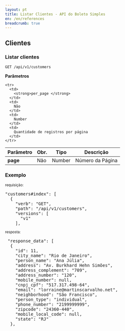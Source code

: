 ```yaml
---
layout: pt
title: Listar Clientes - API do Boleto Simples
en: /en/references
breadcrumb: true
---
```


## Clientes

### Listar clientes
<code>GET /api/v1/customers</code>

**Parâmetros**

<table class='table table-bordered'>
  <thead>
    <tr>
      <th>Parâmetro</th>
      <th data-container="body" data-toggle="tooltip" title="Obrigatório">Obr.</th>
      <th>Tipo</th>
      <th>Descrição</th>
    </tr>
  </thead>
  <tbody>
    <tr>
      <td>
        <strong>page </strong>
      </td>
      <td>
        Não
      </td>
      <td>
        Number
      </td>
      <td>
        Número da Página
      </td>
    </tr>

    <tr>
      <td>
        <strong>per_page </strong>
      </td>
      <td>
        Não
      </td>
      <td>
        Number
      </td>
      <td>
        Quantidade de registros por página
      </td>
    </tr>
  </tbody>
</table>

### Exemplo

<small>requisição:</small>

<pre class="bash">"customers#index": [
  {
    "verb": "GET",
    "path": "/api/v1/customers",
    "versions": [
      "v1"
    ],
</pre>

<small>resposta:</small>

<pre class="json"> "response_data": [
  {
    "id": 11,
    "city_name": "Rio de Janeiro",
    "person_name": "Ana Júlia",
    "address": "Av. Burkhard Hehn Simões",
    "address_complement": "709",
    "address_number": "120",
    "mobile_number": null,
    "cnpj_cpf": "517.317.498-64",
    "email": "lorraine@martinscarvalho.net",
    "neighborhood": "São Francisco",
    "person_type": "individual",
    "phone_number": "2199999999",
    "zipcode": "24360-440",
    "mobile_local_code": null,
    "state": "RJ"
  },
</pre>
